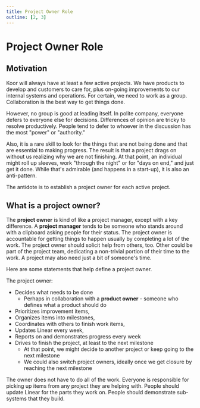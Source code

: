 ```yaml
---
title: Project Owner Role
outline: [2, 3]
---
```


# Project Owner Role

## Motivation

Koor will always have at least a few active projects. We have products to develop and customers to care for, plus on-going improvements to our internal systems and operations. For certain, we need to work as a group. Collaboration is the best way to get things done.

However, no group is good at leading itself. In polite company, everyone defers to everyone else for decisions. Differences of opinion are tricky to resolve productively. People tend to defer to whoever in the discussion has the most "power" or "authority."

Also, it is a rare skill to look for the things that are not being done and that are essential to making progress. The result is that a project drags on without us realizing why we are not finishing. At that point, an individual might roll up sleeves, work "through the night" or for "days on end," and just get it done. While that's admirable (and happens in a start-up), it is also an anti-pattern.

The antidote is to establish a project owner for each active project.

## What is a project owner?

The **project owner** is kind of like a project manager, except with a key difference. A **project manager** tends to be someone who stands around with a clipboard asking people for their status. The project owner is accountable for getting things to happen usually by completing a lot of the work. The project owner should solicit help from others, too. Other could be part of the project team, dedicating a non-trivial portion of their time to the work. A project may also need just a bit of someone's time.

Here are some statements that help define a project owner.

The project owner:

- Decides what needs to be done
  - Perhaps in collaboration with a **product owner** - someone who defines what a product should do
- Prioritizes improvement items,
- Organizes items into milestones,
- Coordinates with others to finish work items,
- Updates Linear every week,
- Reports on and demonstrates progress every week
- Drives to finish the project, at least to the next milestone
  - At that point, we might decide to another project or keep going to the next milestone
  - We could also switch project owners, ideally once we get closure by reaching the next milestone

The owner does not have to do all of the work. Everyone is responsible for picking up items from any project they are helping with. People should update Linear for the parts they work on. People should demonstrate sub-systems that they build.
